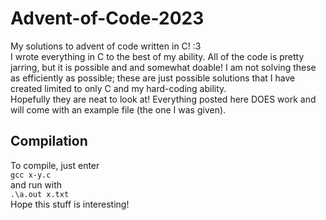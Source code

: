 # Advent-of-Code-2023
My solutions to advent of code written in C! :3 <br>
I wrote everything in C to the best of my ability. All of the code is pretty jarring, but it is possible and and somewhat doable! I am not solving these as efficiently as possible; these are just possible solutions that I have created limited to only C and my hard-coding ability.<br>
Hopefully they are neat to look at! Everything posted here DOES work and will come with an example file (the one I was given).

## Compilation
To compile, just enter<br>
`gcc x-y.c`
<br>and run with<br>
`.\a.out x.txt`
<br>
Hope this stuff is interesting!
